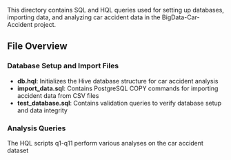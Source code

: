 This directory contains SQL and HQL queries used for setting up databases, importing data, and analyzing car accident data in the BigData-Car-Accident project.

## File Overview

### Database Setup and Import Files
- **db.hql**: Initializes the Hive database structure for car accident analysis
- **import_data.sql**: Contains PostgreSQL COPY commands for importing accident data from CSV files
- **test_database.sql**: Contains validation queries to verify database setup and data integrity

### Analysis Queries
The HQL scripts q1-q11 perform various analyses on the car accident dataset
